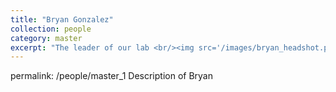 ```yaml
---
title: "Bryan Gonzalez"
collection: people
category: master
excerpt: "The leader of our lab <br/><img src='/images/bryan_headshot.png'>"
---
```

permalink: /people/master_1
Description of Bryan